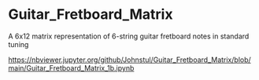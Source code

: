 # Guitar_Fretboard_Matrix
A 6x12 matrix representation of 6-string guitar fretboard notes in standard tuning

https://nbviewer.jupyter.org/github/Johnstul/Guitar_Fretboard_Matrix/blob/main/Guitar_Fretboard_Matrix_1b.ipynb
